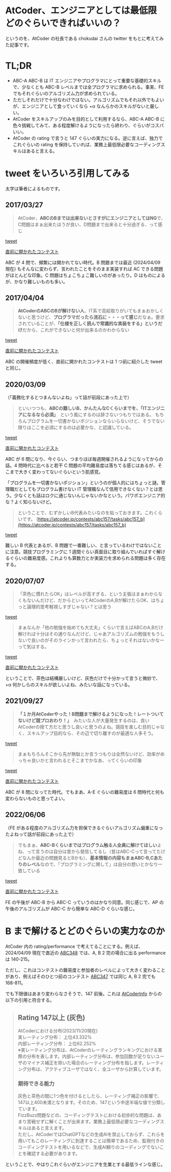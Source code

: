 # AtCoder、エンジニアとしては最低限どのぐらいできればいいの？
というのを、AtCoder の社長である chokudai さんの twitter をもとに考えてみた記事です。

# TL;DR
- ABC-A ABC-B は IT エンジニアやプログラマにとって重要な基礎的スキルで、少なくとも ABC-B レベルまでは全プログラマに求められる。事実、FE でもそれぐらいのアルゴリズム力が求められている。
- ただしそれだけで十分なわけではない。アルゴリズムでもそれ以外でもよいが、エンジニアとして食っていくなら +α なんらかのスキルがないと厳しい。
- AtCoder をスキルアップのみを目的として利用するなら、ABC-A ABC-B に色々挑戦してみて、ある程度解けるようになったら終わり、ぐらいがコスパいい。
- AtCoder の rating で言うと 147 ぐらいの実力になる。逆に言えば、独力でこれぐらいの rating を保持していれば、業務上最低限必要なコーディングスキルはあると言える。

# tweet をいろいろ引用してみる
太字は筆者によるものです。

## 2017/03/27
> AtCoder、**ABCのBまでは出来ないとさすがにエンジニアとしてはNG**で、C問題はまぁ出来たほうが良い、D問題まで出来ると十分過ぎる、って感じ

[tweet](https://twitter.com/chokudai/status/846230341194924032)

[直前に開かれたコンテスト](https://atcoder.jp/contests/abc057)

ABC が 4 問で、頻繁には開かれてない時代。B 問題までは最近 (2024/04/09 現在) もそんなに変わらず、言われたことをそのまま実装すれば AC できる問題がほとんどな印象。C 問題はちょこちょこ難しいのがあったり。D はものによるが、かなり難しいものも多い。

## 2017/04/04
> **AtCoderのABCのBが解けない人**、IT系で高給取りがいてもまぁおかしくないと思うけど、**プログラマだったら流石に・・・って感じ**だなぁ。要求されていることが、**「仕様を正しく読んで常識的な実装をする」というだけ**だから、これができないと何が出来るのかわからない

[tweet](https://twitter.com/chokudai/status/849132507815526401)

[直前に開かれたコンテスト](https://atcoder.jp/contests/abc057)

ABC の開催頻度が低く、直前に開かれたコンテストは 1 つ前に紹介した tweet と同じ。

## 2020/03/09
（「義務化するとつまんないよね」って話が前段にあった上で）
> といいつつも、**ABCの難しいB、かんたんなCくらいまでを、「ITエンジニアになるなら必須」**　という風にするのは辞さないつもりではある。
もちろんプログラムを一切書かないポジションならいらないけど、そうでない限りはここを必須にするのは必要かな、と認識している。

[tweet](https://twitter.com/chokudai/status/1236905560273866754)

[直前に開かれたコンテスト](https://atcoder.jp/contests/abc158)

ABC が 6 問になり、今ぐらい、つまりほぼ毎週開催されるようになってからの話。4 問時代に比べると若干 C 問題の平均難易度は落ちてる感じはあるが、そこまで大きく変わってないぐらいという肌感覚。

「プログラムを一切書かないポジション」というのが個人的にはちょっと謎。管理職だとしてもプログラム書けない IT 管理職なんて信用できなくない？とは思う。少なくとも話はロクに通じないんじゃないかなという。パワポエンジニア的な？よく知らないけど。

> ということで、むずかしいB代表みたいなのを貼っておきます。これくらいです。 [https://atcoder.jp/contests/abc157/tasks/abc157_b](https://atcoder.jp/contests/abc157/tasks/abc157_b)

[tweet](https://twitter.com/chokudai/status/1236909960908296192)

難しい B 代表とあるが、B 問題で一番難しい、と言っているわけではないことに注意。競技プログラミングに 1 週間ぐらい真面目に取り組んでいればすぐ解けるぐらいの難易度感。これよりも算数力とか実装力を求められる問題は多く存在する。

## 2020/07/07
> 「茶色に慣れたらOK」はレベルが高すぎる、という主張はまぁわからなくもないんだけど、だからといってAtCoderのA,Bが解けたらOK、はちょっと論理的思考軽視しすぎじゃない？とは思う

[tweet](https://twitter.com/chokudai/status/1280401004618371074)

> まぁなんか「他の勉強を始めても大丈夫」くらいで言えばABCのA,Bだけ解ければ十分はその通りなんだけど、じゃあアルゴリズムの勉強をもうしないで良いのがそのラインかって言われたら、ちょっとそれはないかなーって気はする。

[tweet](https://twitter.com/chokudai/status/1280402039051218944)

[直前に開かれたコンテスト](https://atcoder.jp/contests/abc173)

ということで、茶色は結構厳しいけど、灰色だけで十分かって言うと微妙で、+α 何かしらのスキルが欲しいよね、みたいな話になっている。

## 2021/09/27
> **「１か月AtCoderやった！B問題まで解けるようになった！レートついてないけど競プロおわり！」**　みたいな人が大量発生するのは、良いAtCoderの捨て方だと思うし良いと思うのよね。競技を楽しむ目的じゃなく、スキルアップ目的なら、その辺で切り離すのが最適な人多そう。

[tweet](https://twitter.com/chokudai/status/1442356703962361857)

> まぁもちろんそこから先が無駄とか言うつもりは全然ないけど、効率がめっちゃ良いかと言われるとそこまでかなあ、ってくらいの印象

[tweet](https://twitter.com/chokudai/status/1442357951256166403)

[直前に開かれたコンテスト](https://atcoder.jp/contests/abc220)

ABC が 8 問になってた時代。でもまあ、A-E ぐらいの難易度は 6 問時代と何も変わらないものと思ってよい。

## 2022/06/06
（FE がある程度のアルゴリズム力を担保できるぐらいアルゴリズム偏重になったよねって話が前段にあった上で）
> でもまぁ、**ABC-Bくらいまではプログラム触る人全員に解けてほしい**よね、って言うのは自分は昔から発信してるし（昔はABC-Cって言ってたけどなんか最近の問題見るとBかも）、**基本情報の内容もまぁABC-B,Cあたりのレベル**なので、「プログラミングに関して」は自分の想いとかなり一致している

[tweet](https://twitter.com/chokudai/status/1533707767554355200)

[直前に開かれたコンテスト](https://atcoder.jp/contests/abc254)

FE の午後が ABC-B から ABC-C っていうのはかなり同意。同じ感じで、AP の午後のアルゴリズムが ABC-C から簡単な ABC-D ぐらいな感じ。

# B まで解けるとどのぐらいの実力なのか
AtCoder 内の rating/performance で考えてることにする。例えば、2024/04/09 現在で直近の [ABC348](https://atcoder.jp/contests/abc348) では、A, B 2 完の場合に出る performance は 140-215。

ただし、これはコンテストの難易度と参加者のレベルによって大きく変わることがあり、例えばそのひとつ前のコンテスト [ABC347](https://atcoder.jp/contests/abc347) では同じ A, B 2 完でも 168-811。

でも下限値はあまり変わらなさそうで、147 前後。これは [AtCoderInfo](https://info.atcoder.jp/utilize/jobs/rating-business-impact) からの以下の引用と符合する。

> ## Rating 147以上 (灰色)
> AtCoderにおける分布(2023/11/20現在)  
> 実レーティング分布： 上位43.332%  
> 内部レーティング分布： 上位62.252%  
> ※実レーティング分布は、AtCoderのレーティングランキングにおける実際の分布を表します。内部レーティング分布は、参加回数が足りないユーザのマイナス補正を除いた場合のレーティング分布を指します。レーティング分布は、アクティブユーザではなく、全ユーザから計算しています。
> ### 期待できる能力
> 
> 灰色と茶色の間に1つ色を付けるとしたら、レーティング補正の影響で、147以上400未満となります。そのため、147という中途半端な値で分類しています。  
> FizzBuzz問題などの、コーディングテストにおける初歩的な問題は、あまり苦戦せずに解くことが出来ます。業務上最低限必要なコーディングスキルはあると言えます。  
> ただし、AtCoderではChatGPTなどの生成AIを禁止しておらず、これらを用いてもこのレーティングに到達することは簡単であるため、監視付きのコーディングテストを用いるなどで、生成AI頼りのコーディングでないことを確認する必要があります。

ということで、やはりこれぐらいがエンジニアを生業とする最低ラインな感じ。
